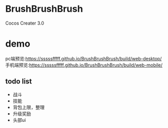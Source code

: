 # BrushBrushBrush

Cocos Creater 3.0

# demo


pc端预览:https://sssssfffff.github.io/BrushBrushBrush/build/web-desktop/
手机端预览:https://sssssfffff.github.io/BrushBrushBrush/build/web-mobile/


## todo list
- 战斗
- 技能
- 背包上限，整理
- 升级奖励
- 头部ui